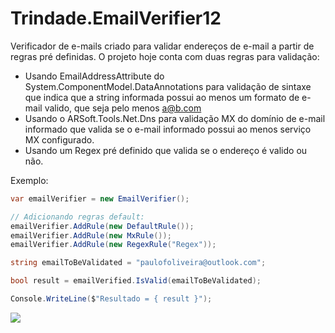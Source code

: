 # Trindade.EmailVerifier12

Verificador de e-mails criado para validar endereços de e-mail a partir de regras pré definidas.
O projeto hoje conta com duas regras para validação:
- Usando EmailAddressAttribute do System.ComponentModel.DataAnnotations para validação de sintaxe que indica que a string informada possui ao menos um formato de e-mail valido, que seja pelo menos a@b.com
- Usando o ARSoft.Tools.Net.Dns para validação MX do domínio de e-mail informado que valida se o e-mail informado possui ao menos serviço MX configurado.
- Usando um Regex pré definido que valida se o endereço é valido ou não.

Exemplo:

```cs
var emailVerifier = new EmailVerifier();

// Adicionando regras default:
emailVerifier.AddRule(new DefaultRule());
emailVerifier.AddRule(new MxRule());
emailVerifier.AddRule(new RegexRule("Regex"));

string emailToBeValidated = "paulofoliveira@outlook.com";

bool result = emailVerified.IsValid(emailToBeValidated);

Console.WriteLine($"Resultado = { result }");

```

<img src="http://trindade-ci.eastus.cloudapp.azure.com:8080/job/EmailVerifier/badge/icon" />
